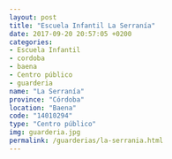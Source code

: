 ```yaml
---
layout: post
title: "Escuela Infantil La Serranía"
date: 2017-09-20 20:57:05 +0200
categories:
- Escuela Infantil
- cordoba
- baena
- Centro público
- guarderia
name: "La Serranía"
province: "Córdoba"
location: "Baena"
code: "14010294"
type: "Centro público"
img: guarderia.jpg
permalink: /guarderias/la-serrania.html
---
```


